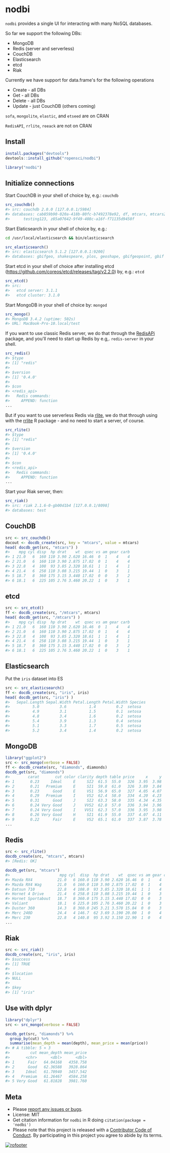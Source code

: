 nodbi
=====




`nodbi` provides a single UI for interacting with many NoSQL databases. 

So far we support the following DBs:

* MongoDB
* Redis (server and serverless)
* CouchDB
* Elasticsearch
* etcd
* Riak

Currently we have support for data.frame's for the following operations

* Create - all DBs
* Get - all DBs
* Delete - all DBs
* Update - just CouchDB (others coming)

`sofa`, `mongolite`, `elastic`, and `etseed` are on CRAN

`RedisAPI`, `rrlite`, `reeack` are not on CRAN

## Install


```r
install.packages("devtools")
devtools::install_github("ropensci/nodbi")
```


```r
library("nodbi")
```

## Initialize connections

Start CouchDB in your shell of choice by, e.g.: `couchdb`


```r
src_couchdb()
#> src: couchdb 2.0.0 [127.0.0.1/5984]
#> databases: cab859b90-020a-418b-80fc-b7492378e92, df, mtcars, mtcars2, omdb,
#>      testing123, z85a07642-9f49-408c-a16f-f71135d9450f
```

Start Elaticsearch in your shell of choice by, e.g.:

```sh
cd /usr/local/elasticsearch && bin/elasticsearch
```


```r
src_elasticsearch()
#> src: elasticsearch 5.1.2 [127.0.0.1:9200]
#> databases: gbifgeo, shakespeare, plos, geoshape, gbifgeopoint, gbif
```

Start etcd in your shell of choice after installing etcd (https://github.com/coreos/etcd/releases/tag/v2.2.0) by, e.g.: `etcd`


```r
src_etcd()
#> src:
#>   etcd server: 3.1.1
#>   etcd cluster: 3.1.0
```

Start MongoDB in your shell of choice by: `mongod`


```r
src_mongo()
#> MongoDB 3.4.2 (uptime: 502s)
#> URL: MacBook-Pro-10.local/test
```

If you want to use classic Redis server, we do that through the [RedisAPi][redisapi] 
package, and you'll need to start up Redis by e.g,. `redis-server` in your shell. 


```r
src_redis()
#> $type
#> [1] "redis"
#> 
#> $version
#> [1] '0.4.0'
#> 
#> $con
#> <redis_api>
#>   Redis commands:
#>     APPEND: function
...
```

But if you want to use serverless Redis via [rlite][rlite], we do that through using 
with the [rrlite][rrlite] R package - and no need to start a server, of course.


```r
src_rlite()
#> $type
#> [1] "redis"
#> 
#> $version
#> [1] '0.4.0'
#> 
#> $con
#> <redis_api>
#>   Redis commands:
#>     APPEND: function
...
```

Start your Riak server, then:


```r
src_riak()
#> src: riak 2.1.6-0-gb00d1b4 [127.0.0.1/8098]
#> databases: test
```

## CouchDB


```r
src <- src_couchdb()
docout <- docdb_create(src, key = "mtcars", value = mtcars)
head( docdb_get(src, "mtcars") )
#>    mpg cyl disp  hp drat    wt  qsec vs am gear carb
#> 1 21.0   6  160 110 3.90 2.620 16.46  0  1    4    4
#> 2 21.0   6  160 110 3.90 2.875 17.02  0  1    4    4
#> 3 22.8   4  108  93 3.85 2.320 18.61  1  1    4    1
#> 4 21.4   6  258 110 3.08 3.215 19.44  1  0    3    1
#> 5 18.7   8  360 175 3.15 3.440 17.02  0  0    3    2
#> 6 18.1   6  225 105 2.76 3.460 20.22  1  0    3    1
```

## etcd




```r
src <- src_etcd()
ff <- docdb_create(src, "/mtcars", mtcars)
head( docdb_get(src, "/mtcars") )
#>    mpg cyl disp  hp drat    wt  qsec vs am gear carb
#> 1 21.0   6  160 110 3.90 2.620 16.46  0  1    4    4
#> 2 21.0   6  160 110 3.90 2.875 17.02  0  1    4    4
#> 3 22.8   4  108  93 3.85 2.320 18.61  1  1    4    1
#> 4 21.4   6  258 110 3.08 3.215 19.44  1  0    3    1
#> 5 18.7   8  360 175 3.15 3.440 17.02  0  0    3    2
#> 6 18.1   6  225 105 2.76 3.460 20.22  1  0    3    1
```

## Elasticsearch

Put the `iris` dataset into ES




```r
src <- src_elasticsearch()
ff <- docdb_create(src, "iris", iris)
head( docdb_get(src, "iris") )
#>   Sepal.Length Sepal.Width Petal.Length Petal.Width Species
#>          5.0         3.6          1.4         0.2  setosa
#>          4.9         3.1          1.5         0.1  setosa
#>          4.8         3.4          1.6         0.2  setosa
#>          5.4         3.9          1.3         0.4  setosa
#>          5.1         3.3          1.7         0.5  setosa
#>          5.2         3.4          1.4         0.2  setosa
```

## MongoDB


```r
library("ggplot2")
src <- src_mongo(verbose = FALSE)
ff <- docdb_create(src, "diamonds", diamonds)
docdb_get(src, "diamonds")
#>        carat       cut color clarity depth table price     x     y     z
#> 1       0.23     Ideal     E     SI2  61.5  55.0   326  3.95  3.98  2.43
#> 2       0.21   Premium     E     SI1  59.8  61.0   326  3.89  3.84  2.31
#> 3       0.23      Good     E     VS1  56.9  65.0   327  4.05  4.07  2.31
#> 4       0.29   Premium     I     VS2  62.4  58.0   334  4.20  4.23  2.63
#> 5       0.31      Good     J     SI2  63.3  58.0   335  4.34  4.35  2.75
#> 6       0.24 Very Good     J    VVS2  62.8  57.0   336  3.94  3.96  2.48
#> 7       0.24 Very Good     I    VVS1  62.3  57.0   336  3.95  3.98  2.47
#> 8       0.26 Very Good     H     SI1  61.9  55.0   337  4.07  4.11  2.53
#> 9       0.22      Fair     E     VS2  65.1  61.0   337  3.87  3.78  2.49
...
```

## Redis


```r
src <- src_rlite()
docdb_create(src, "mtcars", mtcars)
#> [Redis: OK]
```


```r
docdb_get(src, "mtcars")
#>                      mpg cyl  disp  hp drat    wt  qsec vs am gear carb
#> Mazda RX4           21.0   6 160.0 110 3.90 2.620 16.46  0  1    4    4
#> Mazda RX4 Wag       21.0   6 160.0 110 3.90 2.875 17.02  0  1    4    4
#> Datsun 710          22.8   4 108.0  93 3.85 2.320 18.61  1  1    4    1
#> Hornet 4 Drive      21.4   6 258.0 110 3.08 3.215 19.44  1  0    3    1
#> Hornet Sportabout   18.7   8 360.0 175 3.15 3.440 17.02  0  0    3    2
#> Valiant             18.1   6 225.0 105 2.76 3.460 20.22  1  0    3    1
#> Duster 360          14.3   8 360.0 245 3.21 3.570 15.84  0  0    3    4
#> Merc 240D           24.4   4 146.7  62 3.69 3.190 20.00  1  0    4    2
#> Merc 230            22.8   4 140.8  95 3.92 3.150 22.90  1  0    4    2
...
```

## Riak




```r
src <- src_riak()
docdb_create(src, "iris", iris)
#> $success
#> [1] TRUE
#> 
#> $location
#> NULL
#> 
#> $key
#> [1] "iris"
```


## Use with dplyr


```r
library("dplyr")
src <- src_mongo(verbose = FALSE)
```


```r
docdb_get(src, "diamonds") %>%
  group_by(cut) %>%
  summarise(mean_depth = mean(depth), mean_price = mean(price))
#> # A tibble: 5 × 3
#>         cut mean_depth mean_price
#>       <chr>      <dbl>      <dbl>
#> 1      Fair   64.04168   4358.758
#> 2      Good   62.36588   3928.864
#> 3     Ideal   61.70940   3457.542
#> 4   Premium   61.26467   4584.258
#> 5 Very Good   61.81828   3981.760
```

## Meta

* Please [report any issues or bugs](https://github.com/ropensci/nodbi/issues).
* License: MIT
* Get citation information for `nodbi` in R doing `citation(package = 'nodbi')`
* Please note that this project is released with a [Contributor Code of Conduct](CONDUCT.md). By participating in this project you agree to abide by its terms.

[![rofooter](https://ropensci.org/public_images/github_footer.png)](https://ropensci.org)

[rlite]: https://github.com/seppo0010/rlite
[redisapi]: https://github.com/ropensci/RedisAPI
[rrlite]: https://github.com/ropensci/rrlite
